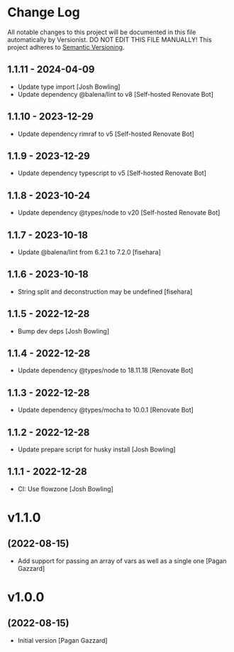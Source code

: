 # Change Log

All notable changes to this project will be documented in this file
automatically by Versionist. DO NOT EDIT THIS FILE MANUALLY!
This project adheres to [Semantic Versioning](http://semver.org/).

## 1.1.11 - 2024-04-09

* Update type import [Josh Bowling]
* Update dependency @balena/lint to v8 [Self-hosted Renovate Bot]

## 1.1.10 - 2023-12-29

* Update dependency rimraf to v5 [Self-hosted Renovate Bot]

## 1.1.9 - 2023-12-29

* Update dependency typescript to v5 [Self-hosted Renovate Bot]

## 1.1.8 - 2023-10-24

* Update dependency @types/node to v20 [Self-hosted Renovate Bot]

## 1.1.7 - 2023-10-18

* Update @balena/lint from 6.2.1 to 7.2.0 [fisehara]

## 1.1.6 - 2023-10-18

* String split and deconstruction may be undefined [fisehara]

## 1.1.5 - 2022-12-28

* Bump dev deps [Josh Bowling]

## 1.1.4 - 2022-12-28

* Update dependency @types/node to 18.11.18 [Renovate Bot]

## 1.1.3 - 2022-12-28

* Update dependency @types/mocha to 10.0.1 [Renovate Bot]

## 1.1.2 - 2022-12-28

* Update prepare script for husky install [Josh Bowling]

## 1.1.1 - 2022-12-28

* CI: Use flowzone [Josh Bowling]

# v1.1.0
## (2022-08-15)

* Add support for passing an array of vars as well as a single one [Pagan Gazzard]

# v1.0.0
## (2022-08-15)

* Initial version [Pagan Gazzard]
